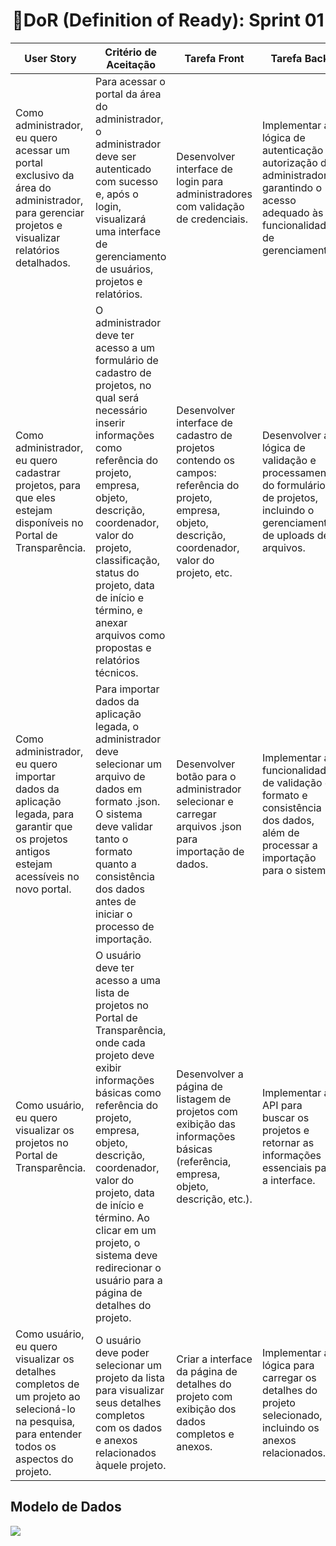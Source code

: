 <h1 style="text-align: center;">📌DoR (Definition of Ready): Sprint 01</h1>

<table>
        <thead>
            <tr>
                <th>User Story</th>
                <th>Critério de Aceitação</th>
                <th>Tarefa Front</th>
                <th>Tarefa Back</th>
                <th>Tarefa BD</th>
            </tr>
        </thead>
        <tbody>
            <tr>
                <td>Como administrador, eu quero acessar um portal exclusivo da área do administrador, para gerenciar projetos e visualizar relatórios detalhados.</td>
                <td>Para acessar o portal da área do administrador, o administrador deve ser autenticado com sucesso e, após o login, visualizará uma interface de gerenciamento de usuários, projetos e relatórios.</td>
                <td>Desenvolver interface de login para administradores com validação de credenciais.</td>
                <td>Implementar a lógica de autenticação e autorização de administrador, garantindo o acesso adequado às funcionalidades de gerenciamento.</td>
                <td>Criar tabelas para armazenar as informações dos usuários</td>
            </tr>
            <tr>
                <td>Como administrador, eu quero cadastrar projetos, para que eles estejam disponíveis no Portal de Transparência.</td>
                <td>O administrador deve ter acesso a um formulário de cadastro de projetos, no qual será necessário inserir informações como referência do projeto, empresa, objeto, descrição, coordenador, valor do projeto, classificação, status do projeto, data de início e término, e anexar arquivos como propostas e relatórios técnicos.</td>
                <td>Desenvolver interface de cadastro de projetos contendo os campos: referência do projeto, empresa, objeto, descrição, coordenador, valor do projeto, etc.</td>
                <td>Desenvolver a lógica de validação e processamento do formulário de projetos, incluindo o gerenciamento de uploads de arquivos.</td>
                <td>Criar tabelas para armazenar as informações dos projetos e anexos associados, com relação entre tabelas de projetos e arquivos.</td>
            </tr>
            <tr>
                <td>Como administrador, eu quero importar dados da aplicação legada, para garantir que os projetos antigos estejam acessíveis no novo portal.</td>
                <td>Para importar dados da aplicação legada, o administrador deve selecionar um arquivo de dados em formato .json. O sistema deve validar tanto o formato quanto a consistência dos dados antes de iniciar o processo de importação.</td>
                <td>Desenvolver botão para o administrador selecionar e carregar arquivos .json para importação de dados.</td>
                <td>Implementar a funcionalidade de validação do formato e consistência dos dados, além de processar a importação para o sistema.</td>
                <td>Atualizar as tabelas com os dados importados da aplicação legada, garantindo a consistência dos registros.</td>
            </tr>
            <tr>
                <td>Como usuário, eu quero visualizar os projetos no Portal de Transparência.</td>
                <td>O usuário deve ter acesso a uma lista de projetos no Portal de Transparência, onde cada projeto deve exibir informações básicas como referência do projeto, empresa, objeto, descrição, coordenador, valor do projeto, data de início e término. Ao clicar em um projeto, o sistema deve redirecionar o usuário para a página de detalhes do projeto.</td>
                <td>Desenvolver a página de listagem de projetos com exibição das informações básicas (referência, empresa, objeto, descrição, etc.).</td>
                <td>Implementar a API para buscar os projetos e retornar as informações essenciais para a interface.</td>
                <td>Realizar consultas eficientes para recuperar os dados dos projetos e apresentar na lista de forma otimizada.</td>
            </tr>
            <tr>
                <td>Como usuário, eu quero visualizar os detalhes completos de um projeto ao selecioná-lo na pesquisa, para entender todos os aspectos do projeto.</td>
                <td>O usuário deve poder selecionar um projeto da lista para visualizar seus detalhes completos com os dados e anexos relacionados àquele projeto.</td>
                <td>Criar a interface da página de detalhes do projeto com exibição dos dados completos e anexos.</td>
                <td>Implementar a lógica para carregar os detalhes do projeto selecionado, incluindo os anexos relacionados.</td>
                <td>Configurar as consultas para recuperar os detalhes completos do projeto e os arquivos anexados para exibição.</td>
            </tr>
        </tbody>
    </table>

<h2>Modelo de Dados</h2>
<img src="https://github.com/Sync-FATEC/API-2024.2-3SEM/blob/main/documentacao/sprints/sprint01/banco-de-dados.jpg">
